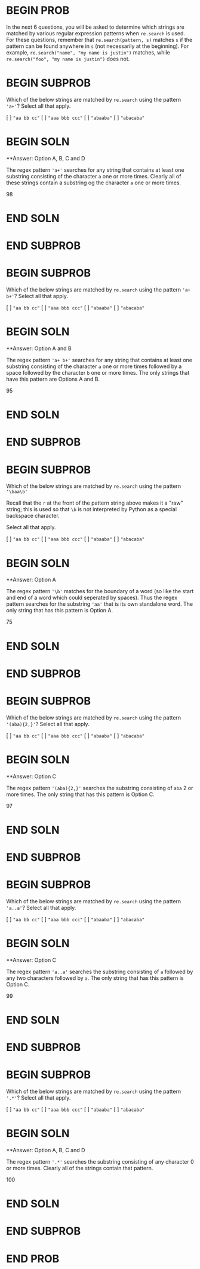 # BEGIN PROB

In the next 6 questions, you will be asked to determine which strings are matched by various regular expression patterns when `re.search` is used. For these questions, remember that `re.search(pattern, s)` matches `s` if the pattern can be found anywhere in `s` (not necessarily at the beginning). For example, `re.search("name", "my name is justin")` matches, while `re.search("foo", "my name is justin")` does not.

# BEGIN SUBPROB
Which of the below strings are matched by `re.search` using the pattern `'a+'`?
Select all that apply.

[ ] `"aa bb cc"`
[ ] `"aaa bbb ccc"`
[ ] `"abaaba"`
[ ] `"abacaba"`

# BEGIN SOLN
**Answer: Option A, B, C and D

The regex pattern `'a+'` searches for any string that contains at least one substring consisting of the character `a` one or more times. Clearly all of these strings contain a substring og the character `a` one or more times.

<average>98</average>

# END SOLN

# END SUBPROB

# BEGIN SUBPROB

Which of the below strings are matched by `re.search` using the pattern `'a+ b+'`?
Select all that apply.

[ ] `"aa bb cc"`
[ ] `"aaa bbb ccc"`
[ ] `"abaaba"`
[ ] `"abacaba"`

# BEGIN SOLN
**Answer: Option A and B

The regex pattern `'a+ b+'` searches for any string that contains at least one substring consisting of the character `a` one or more times followed by a space followed by the character `b` one or more times. The only strings that have this pattern are Options A and B.

<average>95</average>

# END SOLN

# END SUBPROB

# BEGIN SUBPROB

Which of the below strings are matched by `re.search` using the pattern `'\baa\b'`

Recall that the `r` at the front of the pattern string above makes it a "raw" string; this is used so that `\b` is not interpreted by Python as a special backspace character.

Select all that apply.

[ ] `"aa bb cc"`
[ ] `"aaa bbb ccc"`
[ ] `"abaaba"`
[ ] `"abacaba"`

# BEGIN SOLN
**Answer: Option A

The regex pattern `'\b'` matches for the boundary of a word (so like the start and end of a word which could seperated by spaces). Thus the regex pattern searches for the substring `'aa'` that is its own standalone word. The only string that has this pattern is Option A.

<average>75</average>

# END SOLN

# END SUBPROB

# BEGIN SUBPROB

Which of the below strings are matched by `re.search` using the pattern `'(aba){2,}'`?
Select all that apply.

[ ] `"aa bb cc"`
[ ] `"aaa bbb ccc"`
[ ] `"abaaba"`
[ ] `"abacaba"`

# BEGIN SOLN
**Answer: Option C

The regex pattern `'(aba){2,}'` searches the substring consisting of `aba` 2 or more times. The only string that has this pattern is Option C.

<average>97</average>

# END SOLN

# END SUBPROB

# BEGIN SUBPROB
Which of the below strings are matched by `re.search` using the pattern `'a..a'`?
Select all that apply.

[ ] `"aa bb cc"`
[ ] `"aaa bbb ccc"`
[ ] `"abaaba"`
[ ] `"abacaba"`

# BEGIN SOLN
**Answer: Option C

The regex pattern `'a..a'` searches the substring consisting of `a` followed by any two characters followed by `a`. The only string that has this pattern is Option C.

<average>99</average>

# END SOLN

# END SUBPROB

# BEGIN SUBPROB

Which of the below strings are matched by `re.search` using the pattern `'.*'`?
Select all that apply.

[ ] `"aa bb cc"`
[ ] `"aaa bbb ccc"`
[ ] `"abaaba"`
[ ] `"abacaba"`

# BEGIN SOLN
**Answer: Option A, B, C and D

The regex pattern `'.*'` searches the substring consisting of any character 0 or more times. Clearly all of the strings contain that pattern.

<average>100</average>

# END SOLN

# END SUBPROB

# END PROB
